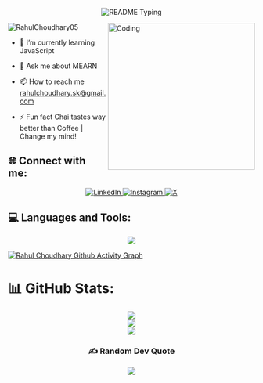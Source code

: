 <p align="center">
  <img src="https://readme-typing-svg.demolab.com/?lines=Hello+user%F0%9F%99%8B%E2%80%8D%E2%99%82%EF%B8%8F;Welcome+to+my+GitHub+profile!;My+name+is+Rahul+Choudhary;I+am+a+Full+Stack+Developer&font=Consolas&color=A9FEF7&size=22&center=true&width=800&height=50&duration=2900&pause=1000" alt="README Typing">
</p>
<img align="right" alt="Coding" width="300" height="300" src="https://res.cloudinary.com/dnlrwuxxs/image/upload/fl_preserve_transparency/v1747317016/guy-removebg-preview_1_rkdb8z.jpg?_s=public-apps">

<p align="left"> <img src="https://komarev.com/ghpvc/?username=RahulChoudhary05&label=Profile%20views&color=0e75b6&style=flat" alt="RahulChoudhary05" /> </p>

- 🌱 I’m currently learning JavaScript

- 💬 Ask me about MEARN

- 📫 How to reach me rahulchoudhary.sk@gmail.com

- ⚡ Fun fact Chai tastes way better than Coffee | Change my mind!



## 🌐 Connect with me:
<p align="center"> <a href="https://www.linkedin.com/in/rahulchoudhary210505/"> <img src="https://img.shields.io/badge/LinkedIn-%230077B5.svg?logo=linkedin&logoColor=white&style=for-the-badge" alt="LinkedIn" /> </a> <a href="https://instagram.com/krahul_21/"> <img src="https://img.shields.io/badge/Instagram-%23E4405F.svg?logo=Instagram&logoColor=white&style=for-the-badge" alt="Instagram" /> </a> <a href="https://x.com/krahul_21"> <img src="https://img.shields.io/badge/X-black.svg?logo=X&logoColor=white&style=for-the-badge" alt="X" /> </a> </p> 



## 💻 Languages and Tools:
<p align="center">
<img src="https://skillicons.dev/icons?i=html,css,js,vite,react,redux,tailwind,npm,next,nodejs,express,mongodb,java,py,netlify,vercel,git,github,arduino,postman,vscode&perline=13" />        
</p>
 



[![Rahul Choudhary Github Activity Graph](https://github-readme-activity-graph.vercel.app/graph?username=RahulChoudhary05&bg_color=%23F7DF1E&color=ffffff&line=FF79C6&point=403d3d&area=true&hide_border=true)](https://github.com/RahulChoudhary05/github-readme-activity-graph)



# 📊 GitHub Stats:
<div align="center">
         
![](https://github-readme-stats.vercel.app/api/top-langs/?username=rahulchoudhary05&theme=omni&hide_border=false&include_all_commits=false&count_private=false&layout=compact) <br/>
![](https://github-readme-stats.vercel.app/api?username=rahulchoudhary05&theme=omni&hide_border=false&include_all_commits=false&count_private=false)<br/>
![](https://github-readme-streak-stats.herokuapp.com/?user=rahulchoudhary05&theme=omni&hide_border=false)<br/>

### ✍️ Random Dev Quote
![](https://quotes-github-readme.vercel.app/api?type=horizontal&theme=radical)
         
</div>
